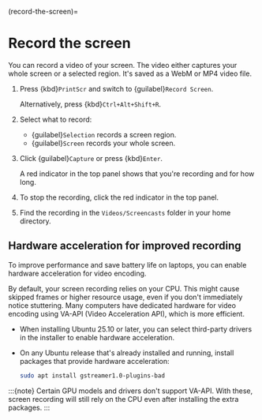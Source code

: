 (record-the-screen)=
# Record the screen

You can record a video of your screen. The video either captures your whole screen or a selected region. It's saved as a WebM or MP4 video file.

1. Press {kbd}`PrintScr` and switch to {guilabel}`Record Screen`.

    Alternatively, press {kbd}`Ctrl+Alt+Shift+R`.

2. Select what to record:

    * {guilabel}`Selection` records a screen region.
    * {guilabel}`Screen` records your whole screen.

3. Click {guilabel}`Capture` or press {kbd}`Enter`.

    A red indicator in the top panel shows that you're recording and for how long.

4. To stop the recording, click the red indicator in the top panel.

5. Find the recording in the `Videos/Screencasts` folder in your home directory.


## Hardware acceleration for improved recording

To improve performance and save battery life on laptops, you can enable hardware acceleration for video encoding.

By default, your screen recording relies on your CPU. This might cause skipped frames or higher resource usage, even if you don't immediately notice stuttering. Many computers have dedicated hardware for video encoding using VA-API (Video Acceleration API), which is more efficient.

* When installing Ubuntu 25.10 or later, you can select third-party drivers in the installer to enable hardware acceleration.

* On any Ubuntu release that's already installed and running, install packages that provide hardware acceleration:

    ```bash
    sudo apt install gstreamer1.0-plugins-bad
    ```

:::{note}
Certain GPU models and drivers don't support VA-API. With these, screen recording will still rely on the CPU even after installing the extra packages.
:::

